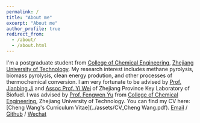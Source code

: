```yaml
---
permalink: /
title: "About me"
excerpt: "About me"
author_profile: true
redirect_from: 
  - /about/
  - /about.html
---
```


I'm a postgraduate student from [College of Chemical Engineering](http://www.ce.zjut.edu.cn/), [Zhejiang University of Technology](https://www.zjut.edu.cn/). My research interest includes methane pyrolysis, biomass pyrolysis, clean energy prodution, and other processes of thermochemical conversion.
I am very fortunate to be advised by [Prof. Jianbing Ji](https://homepage.zjut.edu.cn//jjb/) and [Assoc Prof. Yi Wei](https://homepage.zjut.edu.cn//wy2105/) of Zhejiang Province Key Laboratory of Biofuel. l was advised by [Prof. Fengwen Yu](https://homepage.zjut.edu.cn//yfw/) from [College of Chemical Engineering](http://www.ce.zjut.edu.cn/), Zhejiang University of Technology.
You can find my CV here: [Cheng Wang's Curriculum Vitae](../assets/CV_Cheng Wang.pdf).
[Email](malilto:wangcheng_1215@126.com) / [Github](https:/github.com/ChengW1215) / [Wechat](../images/Wechat.jpg)
